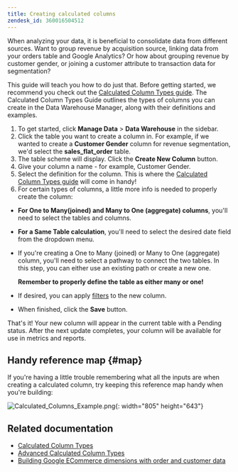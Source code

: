 ```yaml
---
title: Creating calculated columns
zendesk_id: 360016504512
---
```



When analyzing your data, it is beneficial to consolidate data from different sources. Want to group revenue by acquisition source, linking data from your orders table and Google Analytics? Or how about grouping revenue by customer gender, or joining a customer attribute to transaction data for segmentation?

This guide will teach you how to do just that. Before getting started, we recommend you check out the [Calculated Column Types guide](../data-analyst/data-warehouse-mgr/calc-column-types.md). The Calculated Column Types Guide outlines the types of columns you can create in the Data Warehouse Manager, along with their definitions and examples.

1. To get started, click **Manage Data** > **Data Warehouse** in the sidebar.
1. Click the table you want to create a column in. For example, if we wanted to create a **Customer Gender** column for revenue segmentation, we'd select the **sales_flat_order** table.
1. The table scheme will display. Click the **Create New Column** button.
1. Give your column a name - for example, Customer Gender.
1. Select the definition for the column. This is where the [Calculated Column Types guide](../data-analyst/data-warehouse-mgr/calc-column-types.md) will come in handy!
1. For certain types of columns, a little more info is needed to properly create the column:

* **For One to Many(joined) and Many to One (aggregate) columns**, you'll need to select the tables and columns.
* **For a Same Table calculation**, you'll need to select the desired date field from the dropdown menu.
* If you're creating a One to Many (joined) or Many to One (aggregate) column, you'll need to select a pathway to connect the two tables. In this step, you can either use an existing path or create a new one.

  **Remember to properly define the table as either many or one!**
* If desired, you can apply [filters](../data-user/reports/ess-manage-data-filters.md) to the new column.
* When finished, click the **Save** button.

That's it! Your new column will appear in the current table with a Pending status. After the next update completes, your column will be available for use in metrics and reports.

## Handy reference map {#map}

If you're having a little trouble remembering what all the inputs are when creating a calculated column, try keeping this reference map handy when you're building:

![Calculated\_Columns\_Example.png](../assets/Calculated_Columns_Example.png){: width="805" height="643"}

## Related documentation

* [Calculated Column Types](../data-analyst/data-warehouse-mgr/calc-column-types.md)
* [Advanced Calculated Column Types](../data-analyst/data-warehouse-mgr/adv-calc-columns.md)
* [Building Google ECommerce dimensions with order and customer data](../data-analyst/data-warehouse-mgr/bldg-google-ecomm-dim.md)
